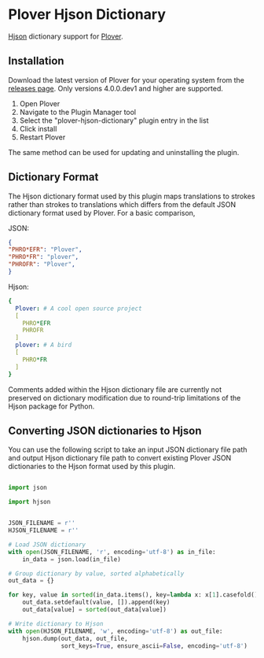 # Plover Hjson Dictionary

[Hjson](https://hjson.org/) dictionary support for [Plover](https://github.com/openstenoproject/plover).

## Installation

Download the latest version of Plover for your operating system from the [releases page](https://github.com/openstenoproject/plover/releases). Only versions 4.0.0.dev1 and higher are supported.

1. Open Plover
2. Navigate to the Plugin Manager tool
3. Select the "plover-hjson-dictionary" plugin entry in the list
4. Click install
5. Restart Plover

The same method can be used for updating and uninstalling the plugin.

## Dictionary Format

The Hjson dictionary format used by this plugin maps translations to strokes rather than strokes to translations which differs from the default JSON dictionary format used by Plover. For a basic comparison,

JSON:

```json
{
"PHRO*EFR": "Plover",
"PHRO*FR": "plover",
"PHROFR": "Plover",
}
```

Hjson:

```yaml
{
  Plover: # A cool open source project
  [
    PHRO*EFR
    PHROFR
  ]
  plover: # A bird
  [
    PHRO*FR
  ]
}
```

Comments added within the Hjson dictionary file are currently not preserved on dictionary modification due to round-trip limitations of the Hjson package for Python.

## Converting JSON dictionaries to Hjson

You can use the following script to take an input JSON dictionary file path and output Hjson dictionary file path to convert existing Plover JSON dictionaries to the Hjson format used by this plugin.

```python

import json

import hjson


JSON_FILENAME = r''
HJSON_FILENAME = r''

# Load JSON dictionary
with open(JSON_FILENAME, 'r', encoding='utf-8') as in_file:
    in_data = json.load(in_file)

# Group dictionary by value, sorted alphabetically
out_data = {}

for key, value in sorted(in_data.items(), key=lambda x: x[1].casefold()):
    out_data.setdefault(value, []).append(key)
    out_data[value] = sorted(out_data[value])

# Write dictionary to Hjson
with open(HJSON_FILENAME, 'w', encoding='utf-8') as out_file:
    hjson.dump(out_data, out_file,
               sort_keys=True, ensure_ascii=False, encoding='utf-8')

```
